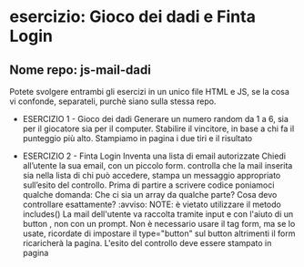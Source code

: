 # esercizio: Gioco dei dadi e Finta Login
## Nome repo: js-mail-dadi

Potete svolgere entrambi gli esercizi in un unico file HTML e JS, se la cosa vi confonde, separateli, purchè siano sulla stessa repo.
- ESERCIZIO 1 - Gioco dei dadi
Generare un numero random da 1 a 6, sia per il giocatore sia per il computer.
Stabilire il vincitore, in base a chi fa il punteggio più alto.
Stampiamo in pagina i due tiri e il risultato

- ESERCIZIO 2 - Finta Login
Inventa una lista di email autorizzate
Chiedi all’utente la sua email, con un piccolo form.
controlla che la mail inserita sia nella lista di chi può accedere,
stampa un messaggio appropriato sull’esito del controllo.
Prima di partire a scrivere codice poniamoci qualche domanda:
Che ci sia un array da qualche parte?
Cosa devo controllare esattamente?
:avviso: NOTE:
è vietato utilizzare il metodo includes()
La mail dell'utente va raccolta tramite input  e con l'aiuto di un button , non con un prompt.
Non è necessario usare il tag form, ma se lo usate, ricordate di impostare il type="button" sul button altrimenti il form ricaricherà la pagina.
L'esito del controllo deve essere stampato in pagina